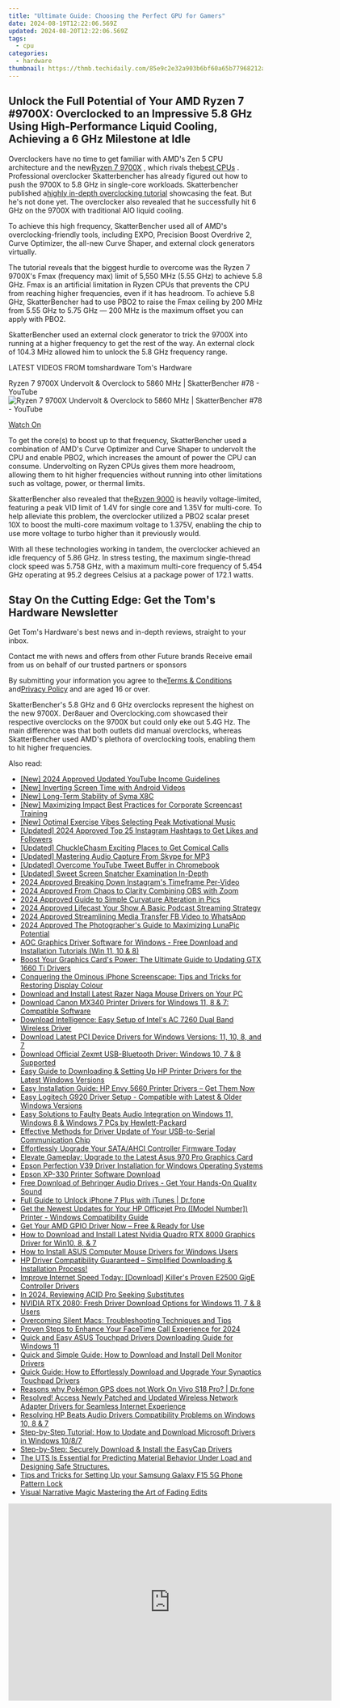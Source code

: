 ```yaml
---
title: "Ultimate Guide: Choosing the Perfect GPU for Gamers"
date: 2024-08-19T12:22:06.569Z
updated: 2024-08-20T12:22:06.569Z
tags:
  - cpu
categories:
  - hardware
thumbnail: https://thmb.techidaily.com/85e9c2e32a903b6bf60a65b77968212abbcf7690eb44299839f1e9c463cd1ddf.jpg
---
```


## Unlock the Full Potential of Your AMD Ryzen 7 #9700X: Overclocked to an Impressive 5.8 GHz Using High-Performance Liquid Cooling, Achieving a 6 GHz Milestone at Idle

Overclockers have no time to get familiar with AMD's Zen 5 CPU architecture and the new[Ryzen 7 9700X](https://www.tomshardware.com/pc-components/cpus/amd-ryzen-5-9600x-cpu-review) , which rivals the[best CPUs](https://www.tomshardware.com/reviews/best-cpus,3986.html) . Professional overclocker Skatterbencher has already figured out how to push the 9700X to 5.8 GHz in single-core workloads. Skatterbencher published a[highly in-depth overclocking tutorial](https://skatterbencher.com/2024/08/07/skatterbencher-78-ryzen-7-9700x-overclocked-to-5860-mhz/) showcasing the feat. But he's not done yet. The overclocker also revealed that he successfully hit 6 GHz on the 9700X with traditional AIO liquid cooling.

 To achieve this high frequency, SkatterBencher used all of AMD's overclocking-friendly tools, including EXPO, Precision Boost Overdrive 2, Curve Optimizer, the all-new Curve Shaper, and external clock generators virtually.

 The tutorial reveals that the biggest hurdle to overcome was the Ryzen 7 9700X's Fmax (frequency max) limit of 5,550 MHz (5.55 GHz) to achieve 5.8 GHz. Fmax is an artificial limitation in Ryzen CPUs that prevents the CPU from reaching higher frequencies, even if it has headroom. To achieve 5.8 GHz, SkatterBencher had to use PBO2 to raise the Fmax ceiling by 200 MHz from 5.55 GHz to 5.75 GHz — 200 MHz is the maximum offset you can apply with PBO2\.

 SkatterBencher used an external clock generator to trick the 9700X into running at a higher frequency to get the rest of the way. An external clock of 104.3 MHz allowed him to unlock the 5.8 GHz frequency range.

 LATEST VIDEOS FROM tomshardware Tom's Hardware

 Ryzen 7 9700X Undervolt & Overclock to 5860 MHz | SkatterBencher #78 - YouTube ![Ryzen 7 9700X Undervolt & Overclock to 5860 MHz | SkatterBencher #78 - YouTube](https://img.youtube.com/vi/3GV7q6CV7GY/maxresdefault.jpg)

[Watch On](https://youtu.be/3GV7q6CV7GY)

 To get the core(s) to boost up to that frequency, SkatterBencher used a combination of AMD's Curve Optimizer and Curve Shaper to undervolt the CPU and enable PBO2, which increases the amount of power the CPU can consume. Undervolting on Ryzen CPUs gives them more headroom, allowing them to hit higher frequencies without running into other limitations such as voltage, power, or thermal limits.

 SkatterBencher also revealed that the[Ryzen 9000](https://www.tomshardware.com/pc-components/cpus/amd-announces-zen-5-ryzen-9000-processors-launches-in-july-four-new-ryzen-9-7-and-5-processors-with-a-16-ipc-improvement) is heavily voltage-limited, featuring a peak VID limit of 1.4V for single core and 1.35V for multi-core. To help alleviate this problem, the overclocker utilized a PBO2 scalar preset 10X to boost the multi-core maximum voltage to 1.375V, enabling the chip to use more voltage to turbo higher than it previously would.

 With all these technologies working in tandem, the overclocker achieved an idle frequency of 5.86 GHz. In stress testing, the maximum single-thread clock speed was 5.758 GHz, with a maximum multi-core frequency of 5.454 GHz operating at 95.2 degrees Celsius at a package power of 172.1 watts.

## Stay On the Cutting Edge: Get the Tom's Hardware Newsletter

 Get Tom's Hardware's best news and in-depth reviews, straight to your inbox.

 Contact me with news and offers from other Future brands  Receive email from us on behalf of our trusted partners or sponsors

 By submitting your information you agree to the[Terms & Conditions](https://futureplc.com/terms-conditions/) and[Privacy Policy](https://futureplc.com/privacy-policy/) and are aged 16 or over.

 SkatterBencher's 5.8 GHz and 6 GHz overclocks represent the highest on the new 9700X. Der8auer and Overclocking.com showcased their respective overclocks on the 9700X but could only eke out 5.4G Hz. The main difference was that both outlets did manual overclocks, whereas SkatterBencher used AMD's plethora of overclocking tools, enabling them to hit higher frequencies.


<ins class="adsbygoogle"
     style="display:block"
     data-ad-format="autorelaxed"
     data-ad-client="ca-pub-7571918770474297"
     data-ad-slot="1223367746"></ins>



<ins class="adsbygoogle"
     style="display:block"
     data-ad-client="ca-pub-7571918770474297"
     data-ad-slot="8358498916"
     data-ad-format="auto"
     data-full-width-responsive="true"></ins>

<span class="atpl-alsoreadstyle">Also read:</span>
<div><ul>
<li><a href="https://youtube-data.techidaily.com/024-approved-updated-youtube-income-guidelines/"><u>[New] 2024 Approved  Updated YouTube Income Guidelines</u></a></li>
<li><a href="https://extra-guidance.techidaily.com/new-inverting-screen-time-with-android-videos/"><u>[New] Inverting Screen Time with Android Videos</u></a></li>
<li><a href="https://extra-skills.techidaily.com/new-long-term-stability-of-syma-x8c/"><u>[New] Long-Term Stability of Syma X8C</u></a></li>
<li><a href="https://screen-capture.techidaily.com/new-maximizing-impact-best-practices-for-corporate-screencast-training/"><u>[New] Maximizing Impact  Best Practices for Corporate Screencast Training</u></a></li>
<li><a href="https://extra-guidance.techidaily.com/new-optimal-exercise-vibes-selecting-peak-motivational-music/"><u>[New] Optimal Exercise Vibes  Selecting Peak Motivational Music</u></a></li>
<li><a href="https://instagram-video-files.techidaily.com/updated-2024-approved-top-25-instagram-hashtags-to-get-likes-and-followers/"><u>[Updated] 2024 Approved  Top 25 Instagram Hashtags to Get Likes and Followers</u></a></li>
<li><a href="https://extra-resources.techidaily.com/updated-chucklechasm-exciting-places-to-get-comical-calls/"><u>[Updated] ChuckleChasm  Exciting Places to Get Comical Calls</u></a></li>
<li><a href="https://screen-capture.techidaily.com/updated-mastering-audio-capture-from-skype-for-mp3/"><u>[Updated] Mastering Audio Capture From Skype for MP3</u></a></li>
<li><a href="https://twitter-videos.techidaily.com/updated-overcome-youtube-tweet-buffer-in-chromebook/"><u>[Updated] Overcome  YouTube Tweet Buffer in Chromebook</u></a></li>
<li><a href="https://screen-capture.techidaily.com/updated-sweet-screen-snatcher-examination-in-depth/"><u>[Updated] Sweet Screen Snatcher Examination In-Depth</u></a></li>
<li><a href="https://instagram-videos.techidaily.com/2024-approved-breaking-down-instagrams-timeframe-per-video/"><u>2024 Approved  Breaking Down Instagram's Timeframe Per-Video</u></a></li>
<li><a href="https://on-screen-recording.techidaily.com/2024-approved-from-chaos-to-clarity-combining-obs-with-zoom/"><u>2024 Approved  From Chaos to Clarity  Combining OBS with Zoom</u></a></li>
<li><a href="https://fox-hovers.techidaily.com/2024-approved-guide-to-simple-curvature-alteration-in-pics/"><u>2024 Approved  Guide to Simple Curvature Alteration in Pics</u></a></li>
<li><a href="https://extra-skills.techidaily.com/2024-approved-lifecast-your-show-a-basic-podcast-streaming-strategy/"><u>2024 Approved  Lifecast Your Show  A Basic Podcast Streaming Strategy</u></a></li>
<li><a href="https://facebook-clips.techidaily.com/2024-approved-streamlining-media-transfer-fb-video-to-whatsapp/"><u>2024 Approved  Streamlining Media Transfer  FB Video to WhatsApp</u></a></li>
<li><a href="https://some-skills.techidaily.com/2024-approved-the-photographers-guide-to-maximizing-lunapic-potential/"><u>2024 Approved  The Photographer's Guide to Maximizing LunaPic Potential</u></a></li>
<li><a href="https://hardware-help.techidaily.com/aoc-graphics-driver-software-for-windows-free-download-and-installation-tutorials-win-11-10-and-8/"><u>AOC Graphics Driver Software for Windows - Free Download and Installation Tutorials (Win 11, 10 & 8)</u></a></li>
<li><a href="https://hardware-help.techidaily.com/boost-your-graphics-cards-power-the-ultimate-guide-to-updating-gtx-1660-ti-drivers/"><u>Boost Your Graphics Card's Power: The Ultimate Guide to Updating GTX 1660 Ti Drivers</u></a></li>
<li><a href="https://fox-that.techidaily.com/conquering-the-ominous-iphone-screenscape-tips-and-tricks-for-restoring-display-colour/"><u>Conquering the Ominous iPhone Screenscape: Tips and Tricks for Restoring Display Colour</u></a></li>
<li><a href="https://hardware-help.techidaily.com/download-and-install-latest-razer-naga-mouse-drivers-on-your-pc/"><u>Download and Install Latest Razer Naga Mouse Drivers on Your PC</u></a></li>
<li><a href="https://hardware-help.techidaily.com/download-canon-mx340-printer-drivers-for-windows-11-8-and-7-compatible-software/"><u>Download Canon MX340 Printer Drivers for Windows 11, 8 & 7: Compatible Software</u></a></li>
<li><a href="https://hardware-help.techidaily.com/download-intelligence-easy-setup-of-intels-ac-7260-dual-band-wireless-driver/"><u>Download Intelligence: Easy Setup of Intel's AC 7260 Dual Band Wireless Driver</u></a></li>
<li><a href="https://hardware-help.techidaily.com/download-latest-pci-device-drivers-for-windows-versions-11-10-8-and-7/"><u>Download Latest PCI Device Drivers for Windows Versions: 11, 10, 8, and 7</u></a></li>
<li><a href="https://hardware-help.techidaily.com/download-official-zexmt-usb-bluetooth-driver-windows-10-7-and-8-supported/"><u>Download Official Zexmt USB-Bluetooth Driver: Windows 10, 7 & 8 Supported</u></a></li>
<li><a href="https://hardware-help.techidaily.com/easy-guide-to-downloading-and-setting-up-hp-printer-drivers-for-the-latest-windows-versions/"><u>Easy Guide to Downloading & Setting Up HP Printer Drivers for the Latest Windows Versions</u></a></li>
<li><a href="https://hardware-help.techidaily.com/1722967268061-easy-installation-guide-hp-envy-5660-printer-drivers-get-them-now/"><u>Easy Installation Guide: HP Envy 5660 Printer Drivers – Get Them Now</u></a></li>
<li><a href="https://hardware-help.techidaily.com/easy-logitech-g920-driver-setup-compatible-with-latest-and-older-windows-versions/"><u>Easy Logitech G920 Driver Setup - Compatible with Latest & Older Windows Versions</u></a></li>
<li><a href="https://hardware-help.techidaily.com/easy-solutions-to-faulty-beats-audio-integration-on-windows-11-windows-8-and-windows-7-pcs-by-hewlett-packard/"><u>Easy Solutions to Faulty Beats Audio Integration on Windows 11, Windows 8 & Windows 7 PCs by Hewlett-Packard</u></a></li>
<li><a href="https://win-dash.techidaily.com/effective-methods-for-driver-update-of-your-usb-to-serial-communication-chip/"><u>Effective Methods for Driver Update of Your USB-to-Serial Communication Chip</u></a></li>
<li><a href="https://hardware-help.techidaily.com/1722977351346-effortlessly-upgrade-your-sataahci-controller-firmware-today/"><u>Effortlessly Upgrade Your SATA/AHCI Controller Firmware Today</u></a></li>
<li><a href="https://hardware-help.techidaily.com/elevate-gameplay-upgrade-to-the-latest-asus-970-pro-graphics-card/"><u>Elevate Gameplay: Upgrade to the Latest Asus 970 Pro Graphics Card</u></a></li>
<li><a href="https://hardware-help.techidaily.com/epson-perfection-v39-driver-installation-for-windows-operating-systems/"><u>Epson Perfection V39 Driver Installation for Windows Operating Systems</u></a></li>
<li><a href="https://hardware-help.techidaily.com/epson-xp-330-printer-software-download/"><u>Epson XP-330 Printer Software Download</u></a></li>
<li><a href="https://hardware-help.techidaily.com/free-download-of-behringer-audio-drives-get-your-hands-on-quality-sound/"><u>Free Download of Behringer Audio Drives - Get Your Hands-On Quality Sound</u></a></li>
<li><a href="https://iphone-unlock.techidaily.com/full-guide-to-unlock-iphone-7-plus-with-itunes-drfone-by-drfone-ios/"><u>Full Guide to Unlock iPhone 7 Plus with iTunes | Dr.fone</u></a></li>
<li><a href="https://hardware-help.techidaily.com/get-the-newest-updates-for-your-hp-officejet-pro-model-number-printer-windows-compatibility-guide/"><u>Get the Newest Updates for Your HP Officejet Pro ([Model Number]) Printer - Windows Compatibility Guide</u></a></li>
<li><a href="https://hardware-help.techidaily.com/get-your-amd-gpio-driver-now-free-and-ready-for-use/"><u>Get Your AMD GPIO Driver Now – Free & Ready for Use</u></a></li>
<li><a href="https://hardware-help.techidaily.com/how-to-download-and-install-latest-nvidia-quadro-rtx-8000-graphics-driver-for-win10-8-and-7/"><u>How to Download and Install Latest Nvidia Quadro RTX 8000 Graphics Driver for Win10, 8, & 7</u></a></li>
<li><a href="https://hardware-help.techidaily.com/how-to-install-asus-computer-mouse-drivers-for-windows-users/"><u>How to Install ASUS Computer Mouse Drivers for Windows Users</u></a></li>
<li><a href="https://hardware-help.techidaily.com/1722962930333-hp-driver-compatibility-guaranteed-simplified-downloading-and-installation-process/"><u>HP Driver Compatibility Guaranteed – Simplified Downloading & Installation Process!</u></a></li>
<li><a href="https://hardware-help.techidaily.com/improve-internet-speed-today-download-killers-proven-e2500-gige-controller-drivers/"><u>Improve Internet Speed Today: [Download] Killer's Proven E2500 GigE Controller Drivers</u></a></li>
<li><a href="https://extra-guidance.techidaily.com/in-2024-reviewing-acid-pro-seeking-substitutes/"><u>In 2024, Reviewing ACID Pro  Seeking Substitutes</u></a></li>
<li><a href="https://hardware-help.techidaily.com/nvidia-rtx-2080-fresh-driver-download-options-for-windows-11-7-and-8-users/"><u>NVIDIA RTX 2080: Fresh Driver Download Options for Windows 11, 7 & 8 Users</u></a></li>
<li><a href="https://sound-issues.techidaily.com/overcoming-silent-macs-troubleshooting-techniques-and-tips/"><u>Overcoming Silent Macs: Troubleshooting Techniques and Tips</u></a></li>
<li><a href="https://video-screen-grab.techidaily.com/proven-steps-to-enhance-your-facetime-call-experience-for-2024/"><u>Proven Steps to Enhance Your FaceTime Call Experience for 2024</u></a></li>
<li><a href="https://hardware-help.techidaily.com/quick-and-easy-asus-touchpad-drivers-downloading-guide-for-windows-11/"><u>Quick and Easy ASUS Touchpad Drivers Downloading Guide for Windows 11</u></a></li>
<li><a href="https://hardware-help.techidaily.com/quick-and-simple-guide-how-to-download-and-install-dell-monitor-drivers/"><u>Quick and Simple Guide: How to Download and Install Dell Monitor Drivers</u></a></li>
<li><a href="https://hardware-help.techidaily.com/quick-guide-how-to-effortlessly-download-and-upgrade-your-synaptics-touchpad-drivers/"><u>Quick Guide: How to Effortlessly Download and Upgrade Your Synaptics Touchpad Drivers</u></a></li>
<li><a href="https://change-location.techidaily.com/reasons-why-pokemon-gps-does-not-work-on-vivo-s18-pro-drfone-by-drfone-virtual-android/"><u>Reasons why Pokémon GPS does not Work On Vivo S18 Pro? | Dr.fone</u></a></li>
<li><a href="https://hardware-help.techidaily.com/resolved-access-newly-patched-and-updated-wireless-network-adapter-drivers-for-seamless-internet-experience/"><u>Resolved! Access Newly Patched and Updated Wireless Network Adapter Drivers for Seamless Internet Experience</u></a></li>
<li><a href="https://hardware-help.techidaily.com/resolving-hp-beats-audio-drivers-compatibility-problems-on-windows-10-8-and-7/"><u>Resolving HP Beats Audio Drivers Compatibility Problems on Windows 10, 8 & 7</u></a></li>
<li><a href="https://hardware-help.techidaily.com/step-by-step-tutorial-how-to-update-and-download-microsoft-drivers-in-windows-1087/"><u>Step-by-Step Tutorial: How to Update and Download Microsoft Drivers in Windows 10/8/7</u></a></li>
<li><a href="https://hardware-help.techidaily.com/step-by-step-securely-download-and-install-the-easycap-drivers/"><u>Step-by-Step: Securely Download & Install the EasyCap Drivers</u></a></li>
<li><a href="https://hardware-help.techidaily.com/the-uts-is-essential-for-predicting-material-behavior-under-load-and-designing-safe-structures/"><u>The UTS Is Essential for Predicting Material Behavior Under Load and Designing Safe Structures.</u></a></li>
<li><a href="https://android-unlock.techidaily.com/tips-and-tricks-for-setting-up-your-samsung-galaxy-f15-5g-phone-pattern-lock-by-drfone-android/"><u>Tips and Tricks for Setting Up your Samsung Galaxy F15 5G Phone Pattern Lock</u></a></li>
<li><a href="https://extra-resources.techidaily.com/visual-narrative-magic-mastering-the-art-of-fading-edits/"><u>Visual Narrative Magic  Mastering the Art of Fading Edits</u></a></li>
</ul></div>

<!-- affiliate ads begin -->
<a href="https://secure.2checkout.com/order/checkout.php?PRODS=2337838&QTY=1&AFFILIATE=108875&CART=1"><iframe width="640" height="390" src="https://www.youtube.com/embed/rzZwphIv4RM" title="APFill - Ink and Toner Coverage Calculator" frameborder="0" allow="accelerometer; autoplay; clipboard-write; encrypted-media; gyroscope; picture-in-picture; web-share" referrerpolicy="strict-origin-when-cross-origin" allowfullscreen></iframe></a>
<!-- affiliate ads end -->